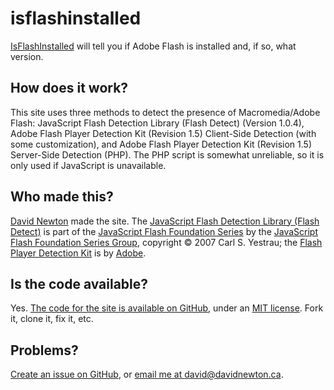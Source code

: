 isflashinstalled
====================

[IsFlashInstalled](https://gamediamond3757.github.io/isflashinstalled.com/build/website.html) will tell you if Adobe Flash is installed and, if so, what version.

## How does it work?

This site uses three methods to detect the presence of Macromedia/Adobe Flash: JavaScript Flash Detection Library (Flash Detect) (Version 1.0.4), Adobe Flash Player Detection Kit (Revision 1.5) Client-Side Detection (with some customization), and Adobe Flash Player Detection Kit (Revision 1.5) Server-Side Detection (PHP). The PHP script is somewhat unreliable, so it is only used if JavaScript is unavailable.

## Who made this?
[David Newton](http://davidnewton.ca/) made the site. The [JavaScript Flash Detection Library (Flash Detect)](http://www.featureblend.com/javascript-flash-detection-library.html) is part of the [JavaScript Flash Foundation Series](http://www.featureblend.com/#javascript-flash-foundation-series) by the [JavaScript Flash Foundation Series Group](http://groups.yahoo.com/group/javascript-flash-foundation-series), copyright © 2007 Carl S. Yestrau; the [Flash Player Detection Kit](http://solutionpartners.adobe.com/products/flashplayer/download/detection_kit/) is by [Adobe](http://adobe.com/).

## Is the code available?
Yes. [The code for the site is available on GitHub](http://github.com/nwtn/isflashinstalled.com/), under an [MIT license](http://opensource.org/licenses/MIT). Fork it, clone it, fix it, etc.

## Problems?
[Create an issue on GitHub](https://github.com/nwtn/isflashinstalled.com/issues), or [email me at david@davidnewton.ca](mailto:david@davidnewton.ca).
